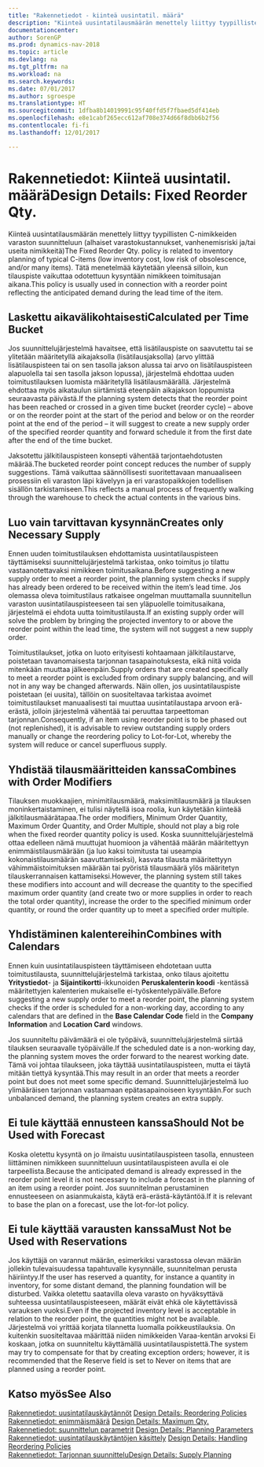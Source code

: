 ```yaml
---
title: "Rakennetiedot - kiinteä uusintatil. määrä"
description: "Kiinteä uusintatilausmäärän menettely liittyy tyypillisten C-nimikkeiden varaston suunnitteluun (alhaiset varastokustannukset, vanhenemisriski ja/tai useita nimikkeitä) Tätä menetelmää käytetään yleensä silloin, kun tilauspiste vaikuttaa odotettuun kysyntään nimikkeen toimitusajan aikana."
documentationcenter: 
author: SorenGP
ms.prod: dynamics-nav-2018
ms.topic: article
ms.devlang: na
ms.tgt_pltfrm: na
ms.workload: na
ms.search.keywords: 
ms.date: 07/01/2017
ms.author: sgroespe
ms.translationtype: HT
ms.sourcegitcommit: 1dfba8b14019991c95f40ffd5f7fbaed5df414eb
ms.openlocfilehash: e8e1cabf265ecc612af708e374d66f8dbb6b2f56
ms.contentlocale: fi-fi
ms.lasthandoff: 12/01/2017

---
```

# <a name="design-details-fixed-reorder-qty"></a><span data-ttu-id="49a08-104">Rakennetiedot: Kiinteä uusintatil. määrä</span><span class="sxs-lookup"><span data-stu-id="49a08-104">Design Details: Fixed Reorder Qty.</span></span>
<span data-ttu-id="49a08-105">Kiinteä uusintatilausmäärän menettely liittyy tyypillisten C-nimikkeiden varaston suunnitteluun (alhaiset varastokustannukset, vanhenemisriski ja/tai useita nimikkeitä)</span><span class="sxs-lookup"><span data-stu-id="49a08-105">The Fixed Reorder Qty. policy is related to inventory planning of typical C-items (low inventory cost, low risk of obsolescence, and/or many items).</span></span> <span data-ttu-id="49a08-106">Tätä menetelmää käytetään yleensä silloin, kun tilauspiste vaikuttaa odotettuun kysyntään nimikkeen toimitusajan aikana.</span><span class="sxs-lookup"><span data-stu-id="49a08-106">This policy is usually used in connection with a reorder point reflecting the anticipated demand during the lead time of the item.</span></span>  

## <a name="calculated-per-time-bucket"></a><span data-ttu-id="49a08-107">Laskettu aikavälikohtaisesti</span><span class="sxs-lookup"><span data-stu-id="49a08-107">Calculated per Time Bucket</span></span>  
 <span data-ttu-id="49a08-108">Jos suunnittelujärjestelmä havaitsee, että lisätilauspiste on saavutettu tai se ylitetään määritetyllä aikajaksolla (lisätilausjaksolla) (arvo ylittää lisätilauspisteen tai on sen tasolla jakson alussa tai arvo on lisätilauspisteen alapuolella tai sen tasolla jakson lopussa), järjestelmä ehdottaa uuden toimitustilauksen luomista määritetyllä lisätilausmäärällä. Järjestelmä ehdottaa myös aikataulun siirtämistä eteenpäin aikajakson loppumista seuraavasta päivästä.</span><span class="sxs-lookup"><span data-stu-id="49a08-108">If the planning system detects that the reorder point has been reached or crossed in a given time bucket (reorder cycle) – above or on the reorder point at the start of the period and below or on the reorder point at the end of the period – it will suggest to create a new supply order of the specified reorder quantity and forward schedule it from the first date after the end of the time bucket.</span></span>  

 <span data-ttu-id="49a08-109">Jaksotettu jälkitilauspisteen konsepti vähentää tarjontaehdotusten määrää.</span><span class="sxs-lookup"><span data-stu-id="49a08-109">The bucketed reorder point concept reduces the number of supply suggestions.</span></span> <span data-ttu-id="49a08-110">Tämä vaikuttaa säännöllisesti suoritettavaan manuaaliseen prosessiin eli varaston läpi kävelyyn ja eri varastopaikkojen todellisen sisällön tarkistamiseen.</span><span class="sxs-lookup"><span data-stu-id="49a08-110">This reflects a manual process of frequently walking through the warehouse to check the actual contents in the various bins.</span></span>  

## <a name="creates-only-necessary-supply"></a><span data-ttu-id="49a08-111">Luo vain tarvittavan kysynnän</span><span class="sxs-lookup"><span data-stu-id="49a08-111">Creates only Necessary Supply</span></span>  
 <span data-ttu-id="49a08-112">Ennen uuden toimitustilauksen ehdottamista uusintatilauspisteen täyttämiseksi suunnittelujärjestelmä tarkistaa, onko toimitus jo tilattu vastaanotettavaksi nimikkeen toimitusaikana.</span><span class="sxs-lookup"><span data-stu-id="49a08-112">Before suggesting a new supply order to meet a reorder point, the planning system checks if supply has already been ordered to be received within the item’s lead time.</span></span> <span data-ttu-id="49a08-113">Jos olemassa oleva toimitustilaus ratkaisee ongelman muuttamalla suunnitellun varaston uusintatilauspisteeseen tai sen yläpuolelle toimitusaikana, järjestelmä ei ehdota uutta toimitustilausta.</span><span class="sxs-lookup"><span data-stu-id="49a08-113">If an existing supply order will solve the problem by bringing the projected inventory to or above the reorder point within the lead time, the system will not suggest a new supply order.</span></span>  

 <span data-ttu-id="49a08-114">Toimitustilaukset, jotka on luoto erityisesti kohtaamaan jälkitilaustarve, poistetaan tavanomaisesta tarjonnan tasapainotuksesta, eikä niitä voida mitenkään muuttaa jälkeenpäin.</span><span class="sxs-lookup"><span data-stu-id="49a08-114">Supply orders that are created specifically to meet a reorder point is excluded from ordinary supply balancing, and will not in any way be changed afterwards.</span></span> <span data-ttu-id="49a08-115">Näin ollen, jos uusintatilauspiste poistetaan (ei uusita), tällöin on suositeltavaa tarkistaa avoimet toimitustilaukset manuaalisesti tai muuttaa uusintatilaustapa arvoon erä-erästä, jolloin järjestelmä vähentää tai peruuttaa tarpeettoman tarjonnan.</span><span class="sxs-lookup"><span data-stu-id="49a08-115">Consequently, if an item using reorder point is to be phased out (not replenished), it is advisable to review outstanding supply orders manually or change the reordering policy to Lot-for-Lot, whereby the system will reduce or cancel superfluous supply.</span></span>  

## <a name="combines-with-order-modifiers"></a><span data-ttu-id="49a08-116">Yhdistää tilausmääritteiden kanssa</span><span class="sxs-lookup"><span data-stu-id="49a08-116">Combines with Order Modifiers</span></span>  
 <span data-ttu-id="49a08-117">Tilauksen muokkaajien, minimitilausmäärä, maksimitilausmäärä ja tilauksen moninkertaistaminen, ei tulisi näytellä isoa roolia, kun käytetään kiinteää jälkitilausmäärätapaa.</span><span class="sxs-lookup"><span data-stu-id="49a08-117">The order modifiers, Minimum Order Quantity, Maximum Order Quantity, and Order Multiple, should not play a big role when the fixed reorder quantity policy is used.</span></span> <span data-ttu-id="49a08-118">Koska suunnittelujärjestelmä ottaa edelleen nämä muuttujat huomioon ja vähentää määrän määritettyyn enimmäistilausmäärään (ja luo kaksi toimitusta tai useampia kokonaistilausmäärän saavuttamiseksi), kasvata tilausta määritettyyn vähimmäistoimituksen määrään tai pyöristä tilausmäärä ylös määritetyn tilauskerrannaisen kattamiseksi.</span><span class="sxs-lookup"><span data-stu-id="49a08-118">However, the planning system still takes these modifiers into account and will decrease the quantity to the specified maximum order quantity (and create two or more supplies in order to reach the total order quantity), increase the order to the specified minimum order quantity, or round the order quantity up to meet a specified order multiple.</span></span>  

## <a name="combines-with-calendars"></a><span data-ttu-id="49a08-119">Yhdistäminen kalentereihin</span><span class="sxs-lookup"><span data-stu-id="49a08-119">Combines with Calendars</span></span>  
 <span data-ttu-id="49a08-120">Ennen kuin uusintatilauspisteen täyttämiseen ehdotetaan uutta toimitustilausta, suunnittelujärjestelmä tarkistaa, onko tilaus ajoitettu **Yritystiedot**- ja **Sijaintikortti**-ikkunoiden **Peruskalenterin koodi** -kentässä määritettyjen kalenterien mukaiselle ei-työskentelypäivälle.</span><span class="sxs-lookup"><span data-stu-id="49a08-120">Before suggesting a new supply order to meet a reorder point, the planning system checks if the order is scheduled for a non-working day, according to any calendars that are defined in the **Base Calendar Code** field in the **Company Information** and **Location Card** windows.</span></span>  

 <span data-ttu-id="49a08-121">Jos suunniteltu päivämäärä ei ole työpäivä, suunnittelujärjestelmä siirtää tilauksen seuraavalle työpäivälle.</span><span class="sxs-lookup"><span data-stu-id="49a08-121">If the scheduled date is a non-working day, the planning system moves the order forward to the nearest working date.</span></span> <span data-ttu-id="49a08-122">Tämä voi johtaa tilaukseen, joka täyttää uusintatilauspisteen, mutta ei täytä mitään tiettyä kysyntää.</span><span class="sxs-lookup"><span data-stu-id="49a08-122">This may result in an order that meets a reorder point but does not meet some specific demand.</span></span> <span data-ttu-id="49a08-123">Suunnittelujärjestelmä luo ylimääräisen tarjonnan vastaamaan epätasapainoiseen kysyntään.</span><span class="sxs-lookup"><span data-stu-id="49a08-123">For such unbalanced demand, the planning system creates an extra supply.</span></span>  

## <a name="should-not-be-used-with-forecast"></a><span data-ttu-id="49a08-124">Ei tule käyttää ennusteen kanssa</span><span class="sxs-lookup"><span data-stu-id="49a08-124">Should Not be Used with Forecast</span></span>  
 <span data-ttu-id="49a08-125">Koska oletettu kysyntä on jo ilmaistu uusintatilauspisteen tasolla, ennusteen liittäminen nimikkeen suunnitteluun uusintatilauspisteen avulla ei ole tarpeellista.</span><span class="sxs-lookup"><span data-stu-id="49a08-125">Because the anticipated demand is already expressed in the reorder point level it is not necessary to include a forecast in the planning of an item using a reorder point.</span></span> <span data-ttu-id="49a08-126">Jos suunnitelman perustaminen ennusteeseen on asianmukaista, käytä erä-erästä-käytäntöä.</span><span class="sxs-lookup"><span data-stu-id="49a08-126">If it is relevant to base the plan on a forecast, use the lot-for-lot policy.</span></span>  

## <a name="must-not-be-used-with-reservations"></a><span data-ttu-id="49a08-127">Ei tule käyttää varausten kanssa</span><span class="sxs-lookup"><span data-stu-id="49a08-127">Must Not be Used with Reservations</span></span>  
 <span data-ttu-id="49a08-128">Jos käyttäjä on varannut määrän, esimerkiksi varastossa olevan määrän jollekin tulevaisuudessa tapahtuvalle kysynnälle, suunnitelman perusta häiriintyy.</span><span class="sxs-lookup"><span data-stu-id="49a08-128">If the user has reserved a quantity, for instance a quantity in inventory, for some distant demand, the planning foundation will be disturbed.</span></span> <span data-ttu-id="49a08-129">Vaikka oletettu saatavilla oleva varasto on hyväksyttävä suhteessa uusintatilauspisteeseen, määrät eivät ehkä ole käytettävissä varauksen vuoksi.</span><span class="sxs-lookup"><span data-stu-id="49a08-129">Even if the projected inventory level is acceptable in relation to the reorder point, the quantities might not be available.</span></span> <span data-ttu-id="49a08-130">Järjestelmä voi yrittää korjata tilannetta luomalla poikkeustilauksia. On kuitenkin suositeltavaa määrittää niiden nimikkeiden Varaa-kentän arvoksi Ei koskaan, jotka on suunniteltu käyttämällä uusintatilauspistettä.</span><span class="sxs-lookup"><span data-stu-id="49a08-130">The system may try to compensate for that by creating exception orders; however, it is recommended that the Reserve field is set to Never on items that are planned using a reorder point.</span></span>  

## <a name="see-also"></a><span data-ttu-id="49a08-131">Katso myös</span><span class="sxs-lookup"><span data-stu-id="49a08-131">See Also</span></span>  
 <span data-ttu-id="49a08-132">[Rakennetiedot: uusintatilauskäytännöt](design-details-reordering-policies.md) </span><span class="sxs-lookup"><span data-stu-id="49a08-132">[Design Details: Reordering Policies](design-details-reordering-policies.md) </span></span>  
 <span data-ttu-id="49a08-133">[Rakennetiedot: enimmäismäärä](design-details-maximum-qty.md) </span><span class="sxs-lookup"><span data-stu-id="49a08-133">[Design Details: Maximum Qty.](design-details-maximum-qty.md) </span></span>  
 <span data-ttu-id="49a08-134">[Rakennetiedot: suunnittelun parametrit](design-details-planning-parameters.md) </span><span class="sxs-lookup"><span data-stu-id="49a08-134">[Design Details: Planning Parameters](design-details-planning-parameters.md) </span></span>  
 <span data-ttu-id="49a08-135">[Rakennetiedot: uusintatilauskäytäntöjen käsittely](design-details-handling-reordering-policies.md) </span><span class="sxs-lookup"><span data-stu-id="49a08-135">[Design Details: Handling Reordering Policies](design-details-handling-reordering-policies.md) </span></span>  
 [<span data-ttu-id="49a08-136">Rakennetiedot: Tarjonnan suunnittelu</span><span class="sxs-lookup"><span data-stu-id="49a08-136">Design Details: Supply Planning</span></span>](design-details-supply-planning.md)

